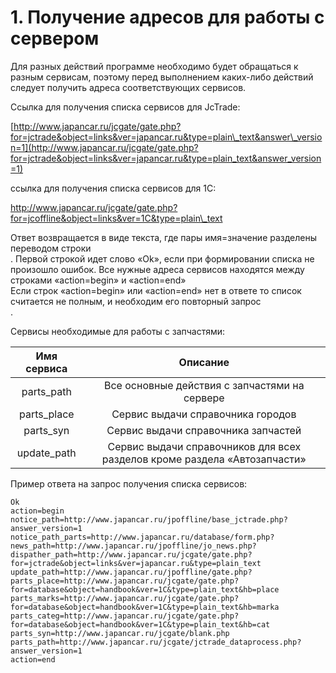 # 1. Получение адресов для работы с сервером

Для разных действий программе необходимо будет обращаться к разным сервисам, поэтому перед выполнением каких-либо действий следует получить адреса соответствующих сервисов.

Ссылка для получения списка сервисов для JcTrade:

[http://www.japancar.ru/jcgate/gate.php?for=jctrade&object=links&ver=japancar.ru&type=plain\_text&answer\_version=1](http://www.japancar.ru/jcgate/gate.php?for=jctrade&object=links&ver=japancar.ru&type=plain_text&answer_version=1)

ссылка для получения списка сервисов для 1C:

http://www.japancar.ru/jcgate/gate.php?for=jcoffline&object=links&ver=1C&type=plain\_text

Ответ возвращается в виде текста, где пары имя=значение разделены переводом строки  
. Первой строкой идет слово «Ok», если при формировании списка не произошло ошибок. Все нужные адреса сервисов находятся между строками «action=begin» и «action=end»  
 Если строк «action=begin» или «action=end» нет в ответе то список считается не полным, и необходим его повторный запрос  
.

Сервисы необходимые для работы с запчастями:

| Имя сервиса | Описание |
| :---: | :---: |
| parts\_path | Все основные действия с запчастями на сервере |
| parts\_place | Сервис выдачи справочника городов |
| parts\_syn | Сервис выдачи справочника запчастей |
| update\_path | Сервис выдачи справочников для всех разделов кроме раздела «Автозапчасти» |

Пример ответа на запрос получения списка сервисов:

```
Ok
action=begin
notice_path=http://www.japancar.ru/jpoffline/base_jctrade.php?answer_version=1
notice_path_parts=http://www.japancar.ru/database/form.php?
news_path=http://www.japancar.ru/jpoffline/jo_news.php?
dispather_path=http://www.japancar.ru/jcgate/gate.php?for=jctrade&object=links&ver=japancar.ru&type=plain_text
update_path=http://www.japancar.ru/jpoffline/gate.php?
parts_place=http://www.japancar.ru/jcgate/gate.php?for=database&object=handbook&ver=1C&type=plain_text&hb=place
parts_marks=http://www.japancar.ru/jcgate/gate.php?for=database&object=handbook&ver=1C&type=plain_text&hb=marka
parts_categ=http://www.japancar.ru/jcgate/gate.php?for=database&object=handbook&ver=1C&type=plain_text&hb=cat
parts_syn=http://www.japancar.ru/jcgate/blank.php
parts_path=http://www.japancar.ru/jcgate/jctrade_dataprocess.php?answer_version=1
action=end
```



